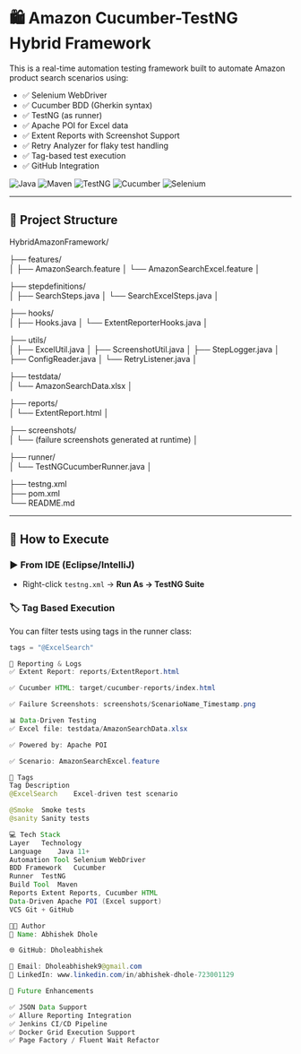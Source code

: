 # 🛍️ Amazon Cucumber-TestNG Hybrid Framework

This is a real-time automation testing framework built to automate Amazon product search scenarios using:

- ✅ Selenium WebDriver
- ✅ Cucumber BDD (Gherkin syntax)
- ✅ TestNG (as runner)
- ✅ Apache POI for Excel data
- ✅ Extent Reports with Screenshot Support
- ✅ Retry Analyzer for flaky test handling
- ✅ Tag-based test execution
- ✅ GitHub Integration

![Java](https://img.shields.io/badge/Java-11+-brightgreen)
![Maven](https://img.shields.io/badge/Maven-Build-blue)
![TestNG](https://img.shields.io/badge/TestNG-7.9-orange)
![Cucumber](https://img.shields.io/badge/Cucumber-BDD-green)
![Selenium](https://img.shields.io/badge/Selenium-WebDriver-yellow)

---

## 📁 Project Structure

HybridAmazonFramework/


├── features/                   
│   ├── AmazonSearch.feature
│   └── AmazonSearchExcel.feature
│

├── stepdefinitions/           
│   ├── SearchSteps.java
│   └── SearchExcelSteps.java
│

├── hooks/                     
│   ├── Hooks.java
│   └── ExtentReporterHooks.java
│

├── utils/                     
│   ├── ExcelUtil.java
│   ├── ScreenshotUtil.java
│   ├── StepLogger.java
│   ├── ConfigReader.java
│   └── RetryListener.java
│

├── testdata/                  
│   └── AmazonSearchData.xlsx
│

├── reports/                   
│   └── ExtentReport.html
│

├── screenshots/               
│   └── (failure screenshots generated at runtime)
│

├── runner/                    
│   └── TestNGCucumberRunner.java
│

├── testng.xml                 
├── pom.xml                    
└── README.md                  



---

## 🧪 How to Execute

### ▶️ From IDE (Eclipse/IntelliJ)
- Right-click `testng.xml` → **Run As → TestNG Suite**

### 🏷️ Tag Based Execution

You can filter tests using tags in the runner class:
```java
tags = "@ExcelSearch"

📸 Reporting & Logs
✅ Extent Report: reports/ExtentReport.html

✅ Cucumber HTML: target/cucumber-reports/index.html

✅ Failure Screenshots: screenshots/ScenarioName_Timestamp.png

📊 Data-Driven Testing
✅ Excel file: testdata/AmazonSearchData.xlsx

✅ Powered by: Apache POI

✅ Scenario: AmazonSearchExcel.feature

📌 Tags
Tag	Description
@ExcelSearch	Excel-driven test scenario

@Smoke	Smoke tests
@sanity Sanity tests

💻 Tech Stack
Layer	Technology
Language	Java 11+
Automation Tool	Selenium WebDriver
BDD Framework	Cucumber
Runner	TestNG
Build Tool	Maven
Reports	Extent Reports, Cucumber HTML
Data-Driven	Apache POI (Excel support)
VCS	Git + GitHub

👨‍💻 Author
👤 Name: Abhishek Dhole

🌐 GitHub: Dholeabhishek

📧 Email: Dholeabhishek9@gmail.com
🔗 LinkedIn: www.linkedin.com/in/abhishek-dhole-723001129

🔮 Future Enhancements

✅ JSON Data Support
✅ Allure Reporting Integration
✅ Jenkins CI/CD Pipeline
✅ Docker Grid Execution Support
✅ Page Factory / Fluent Wait Refactor


